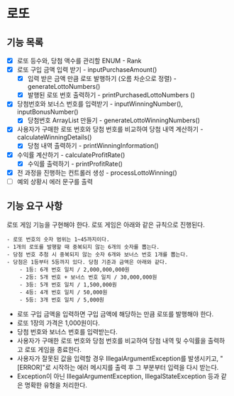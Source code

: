 # 로또

## 기능 목록
- [x] 로또 등수와, 당첨 액수를 관리할 ENUM - Rank
- [x] 로또 구입 금액 입력 받기 - inputPurchaseAmount()
    - [x] 입력 받은 금액 만큼 로또 발행하기 (오름 차순으로 정렬) - generateLottoNumbers()
    - [x] 발행된 로또 번호 출력하기 - printPurchasedLottoNumbers ()
- [x] 당첨번호와 보너스 번호를 입력받기 - inputWinningNumber(), inputBonusNumber()
  - [x] 당첨번호 ArrayList 만들기 - generateLottoWinningNumbers()
- [x] 사용자가 구매한 로또 번호와 당첨 번호를 비교하여 당첨 내역 계산하기 - calculateWinningDetails()
  - [x] 당첨 내역 출력하기 - printWinningInformation()
- [x] 수익률 계산하기 - calculateProfitRate()
  - [x] 수익률 출력하기 - printProfitRate()
- [x] 전 과정을 진행하는 컨트롤러 생성 - processLottoWinning()
- [ ] 예외 상황시 에러 문구를 출력

## 기능 요구 사항
로또 게임 기능을 구현해야 한다. 로또 게임은 아래와 같은 규칙으로 진행된다.

```
- 로또 번호의 숫자 범위는 1~45까지이다.
- 1개의 로또를 발행할 때 중복되지 않는 6개의 숫자를 뽑는다.
- 당첨 번호 추첨 시 중복되지 않는 숫자 6개와 보너스 번호 1개를 뽑는다.
- 당첨은 1등부터 5등까지 있다. 당첨 기준과 금액은 아래와 같다.
    - 1등: 6개 번호 일치 / 2,000,000,000원
    - 2등: 5개 번호 + 보너스 번호 일치 / 30,000,000원
    - 3등: 5개 번호 일치 / 1,500,000원
    - 4등: 4개 번호 일치 / 50,000원
    - 5등: 3개 번호 일치 / 5,000원
```

- 로또 구입 금액을 입력하면 구입 금액에 해당하는 만큼 로또를 발행해야 한다.
- 로또 1장의 가격은 1,000원이다.
- 당첨 번호와 보너스 번호를 입력받는다.
- 사용자가 구매한 로또 번호와 당첨 번호를 비교하여 당첨 내역 및 수익률을 출력하고 로또 게임을 종료한다.
- 사용자가 잘못된 값을 입력할 경우 IllegalArgumentException를 발생시키고, "[ERROR]"로 시작하는 에러 메시지를 출력 후 그 부분부터 입력을 다시 받는다.
- Exception이 아닌 IllegalArgumentException, IllegalStateException 등과 같은 명확한 유형을 처리한다.